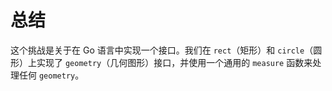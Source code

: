 # 总结

这个挑战是关于在 Go 语言中实现一个接口。我们在 `rect`（矩形）和 `circle`（圆形）上实现了 `geometry`（几何图形）接口，并使用一个通用的 `measure` 函数来处理任何 `geometry`。
